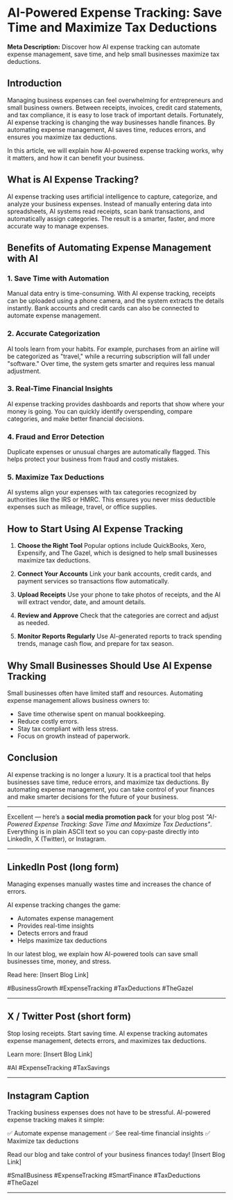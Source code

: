 
# AI-Powered Expense Tracking: Save Time and Maximize Tax Deductions

**Meta Description:** Discover how AI expense tracking can automate expense management, save time, and help small businesses maximize tax deductions.

## Introduction

Managing business expenses can feel overwhelming for entrepreneurs and small business owners. Between receipts, invoices, credit card statements, and tax compliance, it is easy to lose track of important details. Fortunately, AI expense tracking is changing the way businesses handle finances. By automating expense management, AI saves time, reduces errors, and ensures you maximize tax deductions.

In this article, we will explain how AI-powered expense tracking works, why it matters, and how it can benefit your business.

## What is AI Expense Tracking?

AI expense tracking uses artificial intelligence to capture, categorize, and analyze your business expenses. Instead of manually entering data into spreadsheets, AI systems read receipts, scan bank transactions, and automatically assign categories. The result is a smarter, faster, and more accurate way to manage expenses.

## Benefits of Automating Expense Management with AI

### 1. Save Time with Automation

Manual data entry is time-consuming. With AI expense tracking, receipts can be uploaded using a phone camera, and the system extracts the details instantly. Bank accounts and credit cards can also be connected to automate expense management.

### 2. Accurate Categorization

AI tools learn from your habits. For example, purchases from an airline will be categorized as "travel," while a recurring subscription will fall under "software." Over time, the system gets smarter and requires less manual adjustment.

### 3. Real-Time Financial Insights

AI expense tracking provides dashboards and reports that show where your money is going. You can quickly identify overspending, compare categories, and make better financial decisions.

### 4. Fraud and Error Detection

Duplicate expenses or unusual charges are automatically flagged. This helps protect your business from fraud and costly mistakes.

### 5. Maximize Tax Deductions

AI systems align your expenses with tax categories recognized by authorities like the IRS or HMRC. This ensures you never miss deductible expenses such as mileage, travel, or office supplies.

## How to Start Using AI Expense Tracking

1. **Choose the Right Tool**
   Popular options include QuickBooks, Xero, Expensify, and The Gazel, which is designed to help small businesses maximize tax deductions.

2. **Connect Your Accounts**
   Link your bank accounts, credit cards, and payment services so transactions flow automatically.

3. **Upload Receipts**
   Use your phone to take photos of receipts, and the AI will extract vendor, date, and amount details.

4. **Review and Approve**
   Check that the categories are correct and adjust as needed.

5. **Monitor Reports Regularly**
   Use AI-generated reports to track spending trends, manage cash flow, and prepare for tax season.

## Why Small Businesses Should Use AI Expense Tracking

Small businesses often have limited staff and resources. Automating expense management allows business owners to:

* Save time otherwise spent on manual bookkeeping.
* Reduce costly errors.
* Stay tax compliant with less stress.
* Focus on growth instead of paperwork.

## Conclusion

AI expense tracking is no longer a luxury. It is a practical tool that helps businesses save time, reduce errors, and maximize tax deductions. By automating expense management, you can take control of your finances and make smarter decisions for the future of your business.

---

Excellent — here’s a **social media promotion pack** for your blog post *"AI-Powered Expense Tracking: Save Time and Maximize Tax Deductions"*. Everything is in plain ASCII text so you can copy-paste directly into LinkedIn, X (Twitter), or Instagram.

---

## LinkedIn Post (long form)

Managing expenses manually wastes time and increases the chance of errors.

AI expense tracking changes the game:

* Automates expense management
* Provides real-time insights
* Detects errors and fraud
* Helps maximize tax deductions

In our latest blog, we explain how AI-powered tools can save small businesses time, money, and stress.

Read here: \[Insert Blog Link]

\#BusinessGrowth #ExpenseTracking #TaxDeductions #TheGazel

---

## X / Twitter Post (short form)

Stop losing receipts. Start saving time.
AI expense tracking automates expense management, detects errors, and maximizes tax deductions.

Learn more: \[Insert Blog Link]

\#AI #ExpenseTracking #TaxSavings

---

## Instagram Caption

Tracking business expenses does not have to be stressful. AI-powered expense tracking makes it simple:

✅ Automate expense management
✅ See real-time financial insights
✅ Maximize tax deductions

Read our blog and take control of your business finances today!
\[Insert Blog Link]

\#SmallBusiness #ExpenseTracking #SmartFinance #TaxDeductions #TheGazel

---


